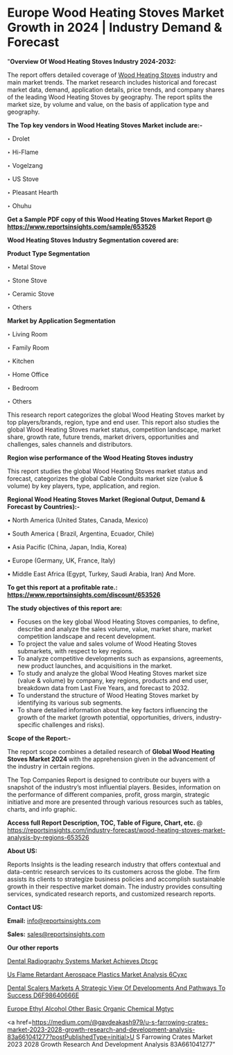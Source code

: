 # Europe Wood Heating Stoves Market Growth in 2024 | Industry Demand & Forecast

"<strong>Overview Of Wood Heating Stoves Industry 2024-2032:</strong>

The report offers detailed coverage of <a href=https://www.reportsinsights.com/sample/653526>Wood Heating Stoves</a> industry and main market trends. The market research includes historical and forecast market data, demand, application details, price trends, and company shares of the leading Wood Heating Stoves by geography. The report splits the market size, by volume and value, on the basis of application type and geography.

<strong>The Top key vendors in Wood Heating Stoves Market include are:- </strong>

‣ Drolet

‣ Hi-Flame

‣ Vogelzang

‣ US Stove

‣ Pleasant Hearth

‣ Ohuhu

<strong>Get a Sample PDF copy of this Wood Heating Stoves Market Report </strong><strong>@ <a href=https://www.reportsinsights.com/sample/653526 style=color:#0000ff;>https://www.reportsinsights.com/sample/653526</a> </strong>

<strong>Wood Heating Stoves Industry Segmentation covered are:</strong>

<strong>Product Type Segmentation</strong>

‣ Metal Stove

‣ Stone Stove

‣ Ceramic Stove

‣ Others

<strong>Market by Application Segmentation</strong>

‣ Living Room

‣ Family Room

‣ Kitchen

‣ Home Office

‣ Bedroom

‣ Others

This research report categorizes the global Wood Heating Stoves market by top players/brands, region, type and end user. This report also studies the global Wood Heating Stoves market status, competition landscape, market share, growth rate, future trends, market drivers, opportunities and challenges, sales channels and distributors.

<strong>Region wise performance of the Wood Heating Stoves industry</strong><strong> </strong>

This report studies the global Wood Heating Stoves market status and forecast, categorizes the global Cable Conduits market size (value &amp; volume) by key players, type, application, and region. 

<strong>Regional Wood Heating Stoves Market (Regional Output, Demand &amp; Forecast by Countries):-</strong>

• North America (United States, Canada, Mexico)

• South America ( Brazil, Argentina, Ecuador, Chile)

• Asia Pacific (China, Japan, India, Korea)

• Europe (Germany, UK, France, Italy)

• Middle East Africa (Egypt, Turkey, Saudi Arabia, Iran) And More.

<strong>To get this report at a profitable rate.: <a href=https://www.reportsinsights.com/discount/653526 style=color:#0000ff;>https://www.reportsinsights.com/discount/653526</a></strong>

<strong>The study objectives of this report are:</strong>
<ul>
  <li>Focuses on the key global Wood Heating Stoves companies, to define, describe and analyze the sales volume, value, market share, market competition landscape and recent development.</li>
  <li>To project the value and sales volume of Wood Heating Stoves submarkets, with respect to key regions.</li>
  <li>To analyze competitive developments such as expansions, agreements, new product launches, and acquisitions in the market.</li>
  <li>To study and analyze the global Wood Heating Stoves market size (value &amp; volume) by company, key regions, products and end user, breakdown data from Last Five Years, and forecast to 2032.</li>
  <li>To understand the structure of Wood Heating Stoves market by identifying its various sub segments.</li>
  <li>To share detailed information about the key factors influencing the growth of the market (growth potential, opportunities, drivers, industry-specific challenges and risks).</li>
</ul>
<strong>Scope of the Report:-</strong><strong> </strong>

The report scope combines a detailed research of <strong>Global Wood Heating Stoves Market 2024 </strong>with the apprehension given in the advancement of the industry in certain regions.

The Top Companies Report is designed to contribute our buyers with a snapshot of the industry’s most influential players. Besides, information on the performance of different companies, profit, gross margin, strategic initiative and more are presented through various resources such as tables, charts, and info graphic.

<strong>Access full Report Description, TOC, Table of Figure, Chart, etc. </strong>@   <a href=https://reportsinsights.com/industry-forecast/wood-heating-stoves-market-analysis-by-regions-653526 style=color:#0000ff;>https://reportsinsights.com/industry-forecast/wood-heating-stoves-market-analysis-by-regions-653526</a>

<strong>About US:</strong>

Reports Insights is the leading research industry that offers contextual and data-centric research services to its customers across the globe. The firm assists its clients to strategize business policies and accomplish sustainable growth in their respective market domain. The industry provides consulting services, syndicated research reports, and customized research reports.

<strong>Contact US:</strong>

<p class=""""><b>Email:</b> <a href=mailto:info@reportsinsights.com>info@reportsinsights.com</a></p>
<p class=""""><b>Sales:</b> <a href=mailto:sales@reportsinsights.com>sales@reportsinsights.com</a></p>

<strong>Our other reports</strong>

<a href=https://www.linkedin.com/pulse/dental-radiography-systems-market-achieves-dtcgc/>Dental Radiography Systems Market Achieves Dtcgc</a>

<a href=https://www.linkedin.com/pulse/us-flame-retardant-aerospace-plastics-market-analysis-6cyxc/>Us Flame Retardant Aerospace Plastics Market Analysis 6Cyxc</a>

<a href=https://medium.com/@jagrutiayachit3/dental-scalers-markets-a-strategic-view-of-developments-and-pathways-to-success-d6f98640666e>Dental Scalers Markets A Strategic View Of Developments And Pathways To Success D6F98640666E</a>

<a href=https://www.linkedin.com/pulse/europe-ethyl-alcohol-other-basic-organic-chemical-mgtyc/>Europe Ethyl Alcohol Other Basic Organic Chemical Mgtyc</a>

<a href=https://medium.com/@gavdeakash979/u-s-farrowing-crates-market-2023-2028-growth-research-and-development-analysis-83a661041277?postPublishedType=initial>U S Farrowing Crates Market 2023 2028 Growth Research And Development Analysis 83A661041277</a>"
